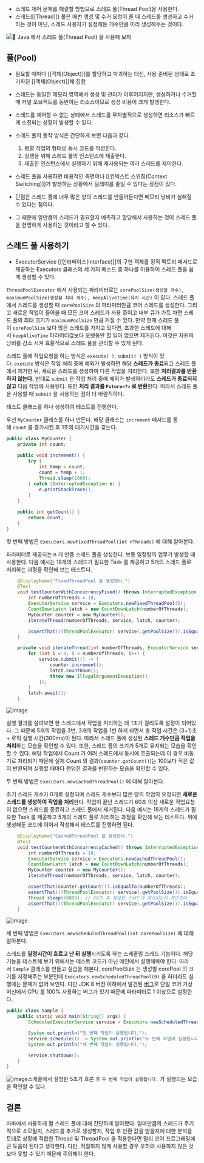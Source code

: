 - 스레드 제어 문제를 해결할 방법으로 스레드 풀(Thread Pool)을 사용한다. 
- 스레드([[Thread]]) 풀은 매번 생성 및 수거 요청이 올 때 스레드를 생성하고 수거하는 것이 아닌, 스레드 사용자가 설정해둔 개수만큼 미리 생성해두는 것이다.

![🧶 Java 에서 스레드 풀(Thread Pool) 을 사용해 보자](https://tecoble.techcourse.co.kr/static/5e0d03ab92f2468c93dc9beaff36e518/ff752/thread-pool.webp)

## 풀(Pool)

- 필요할 때마다 [[객체(Object)]]를 할당하고 파괴하는 대신, 사용 준비된 상태로 초기화된 [[객체(Object)]]체 집합

- 스레드는 동일한 메모리 영역에서 생성 및 관리가 이루어지지만, 생성하거나 수거할 때 커널 오브젝트를 동반하는 리소스이므로 생성 비용이 크게 발생한다. 
- 스레드를 제어할 수 없는 상태에서 스레드를 무차별적으로 생성하면 리소스가 빠르게 소진되는 상황이 발생할 수 있다. 

- 스레드 풀의 동작 방식은 간단하게 보면 다음과 같다.
	1. 병렬 작업의 형태로 동시 코드를 작성한다.
	2. 실행을 위해 스레드 풀의 인스턴스에 제출한다.
	3. 제출한 인스턴스에서 실행하기 위해 재사용되는 여러 스레드를 제어한다.

- 스레드 풀을 사용하면 비용적인 측면이나 [[컨텍스트 스위칭(Context Switching)]]가 발생하는 상황에서 딜레이를 줄일 수 있다는 장점이 있다.

- 단점은 스레드 풀에 너무 많은 양의 스레드를 만들어둔다면 메모리 낭비가 심해질 수 있다는 점이다. 
- 그 때문에 얼만큼의 스레드가 필요할지 예측하고 할당해서 사용하는 것이 스레드 풀을 현명하게 사용하는 것이라고 할 수 있다.

## 스레드 풀 사용하기

- ExecutorService [[인터페이스(Interface)]]의 구현 객체를 정적 팩토리 메서드로 제공하는 Executors 클래스의 세 가지 메소드 중 하나를 이용하여 스레드 풀을 쉽게 생성할 수 있다. 

`ThreadPoolExecutor` 에서 사용되는 파라미터로는 `corePoolSize(생성할 개수), maximumPoolSize(생성할 최대 개수), keepAliveTime(유지 시간)` 이 있다. 스레드 풀에서 스레드를 생성할 때 `corePoolSize` 의 파라미터만큼 코어 스레드를 생성한다. 그리고 새로운 작업이 들어올 때 모든 코어 스레드가 사용 중이고 내부 큐가 가득 차면 스레드 풀의 최대 크기가 `maximumPoolSize` 만큼 커질 수 있다. 만약 현재 스레드 풀이 `corePoolSize` 보다 많은 스레드를 가지고 있다면, 초과한 스레드에 대해서 `keepAliveTime` 파라미터값보다 오랫동안 할 일이 없으면 제거된다. 이것은 자원의 낭비를 감소 시켜 효율적으로 스레드 풀을 관리할 수 있게 된다.

스레드 풀에 작업요청을 하는 방식은 `execute( )`, `submit( )` 방식이 있다. `execute` 방식은 작업 처리 중에 예외가 발생하면 해당 **스레드가 종료**되고 스레드 풀에서 제거한 뒤, 새로운 스레드를 생성하여 다른 작업을 처리한다. 또한 **처리결과를 반환하지 않는다.** 반대로 `submit` 은 작업 처리 중에 예외가 발생하더라도 **스레드가 종료되지 않고** 다음 작업에 사용된다. 또한 **처리 결과를 `Future<?>` 로 반환**한다. 따라서 스레드 풀을 사용할 때 `submit` 을 사용하는 점이 더 바람직하다.

테스트 클래스를 하나 생성하여 테스트를 진행한다.

우선 `MyCounter` 클래스를 하나 만든다. 해당 클래스는 `increment` 메서드를 통해 `count` 를 증가시킨 후 1초의 대기시간을 갖는다.

```java
public class MyCounter {
    private int count;
	
    public void increment() {
        try {
            int temp = count;
            count = temp + 1;
            Thread.sleep(1000);
        } catch (InterruptedException e) {
            e.printStackTrace();
        }
    }
	
    public int getCount() {
        return count;
    }
}
```

첫 번째 방법은 `Executors.newFixedThreadPool(int nThreads)` 에 대해 알아본다.

파라미터로 제공되는 n 개 만큼 스레드 풀을 생성한다. 보통 일정량의 업무가 발생할 때 사용한다. 다음 예시는 18개의 스레드가 필요한 Task 를 제공하고 5개의 스레드 풀로 처리하는 과정을 확인해 보는 테스트다.

```java
    @DisplayName("FixedThreadPool 을 생성한다.")
    @Test
    void testCounterWithConcurrencyFixed() throws InterruptedException {
        int numberOfThreads = 18;
        ExecutorService service = Executors.newFixedThreadPool(5);
        CountDownLatch latch = new CountDownLatch(numberOfThreads);
        MyCounter counter = new MyCounter();
        iterateThread(numberOfThreads, service, latch, counter);

        assertThat(((ThreadPoolExecutor) service).getPoolSize()).isEqualTo(5);
    }

    private void iterateThread(int numberOfThreads, ExecutorService service, CountDownLatch latch, MyCounter counter) throws InterruptedException {
        for (int i = 0; i < numberOfThreads; i++) {
            service.submit(() -> {
                counter.increment();
                latch.countDown();
                throw new IllegalArgumentException();
            });
        }
        latch.await();
    }
```

![image](https://user-images.githubusercontent.com/49058669/133976949-a4dd1594-0b04-4013-86c5-d2f8fb6c688a.png)

실행 결과를 살펴보면 한 스레드에서 작업을 처리하는 데 1초가 걸리도록 설정이 되어있다. 그 때문에 5개의 작업을 3번, 3개의 작업을 1번 하게 되면서 총 작업 시간은 (3+1)초 + 로직 실행 시간(300ms)이 된다. 따라서 스레드 풀에 생성된 **스레드 개수만큼 작업을 처리**하는 모습을 확인할 수 있다. 또한, 스레드 풀의 크기가 5개로 유지되는 모습을 확인할 수 있다. 해당 작업에서 Count 가 여러 스레드에서 동시에 호출되는데 이 경우 비동기로 처리되기 때문에 실제 Count 의 결과(`counter.getCount()`)는 100보다 작은 값이 반환되며 실행할 때마다 랜덤한 결과를 반환하는 모습을 확인할 수 있다.

두 번째 방법은 `Executors.newCachedThreadPool()` 에 대해 알아본다.

초기 스레드 개수가 0개로 설정되며 스레드 개수보다 많은 양의 작업의 요청되면 **새로운 스레드를 생성하여 작업을 처리**한다. 작업이 끝난 스레드가 60초 이상 새로운 작업요청이 없으면 스레드를 종료하고 스레드 풀에서 제거된다. 다음 예시는 18개의 스레드가 필요한 Task 를 제공하고 5개의 스레드 풀로 처리하는 과정을 확인해 보는 테스트다. 위에 생성해둔 코드에 이어서 작성해서 테스트를 진행하면 된다.

```java
    @DisplayName("CachedThreadPool 을 생성한다.")
    @Test
    void testCounterWithConcurrencyCached() throws InterruptedException {
        int numberOfThreads = 18;
        ExecutorService service = Executors.newCachedThreadPool();
        CountDownLatch latch = new CountDownLatch(numberOfThreads);
        MyCounter counter = new MyCounter();
        iterateThread(numberOfThreads, service, latch, counter);

        assertThat(counter.getCount()).isEqualTo(numberOfThreads);
        assertThat(((ThreadPoolExecutor) service).getPoolSize()).isEqualTo(18);
        Thread.sleep(60000); // 60초 후 생성된 스레드가 제거되는지 확인한다.
        assertThat(((ThreadPoolExecutor) service).getPoolSize()).isEqualTo(0);
    }
```

![image](https://user-images.githubusercontent.com/49058669/133979857-aea7e9c2-050c-433c-b445-f83b32d45b4e.png)

세 번째 방법은 `Executors.newScheduledThreadPool(int corePoolSize)` 에 대해 알아본다.

스레드를 **일정시간이 흐르고 난 뒤 실행**시키도록 하는 스케줄링 스레드 기능이다. 해당 기능을 테스트해 보기 위해서는 테스트 코드가 아닌 메인에서 실행해봐야 한다. 따라서 `Sample` 클래스를 만들고 실습을 해본다. corePoolSize 는 생성할 corePool 의 크기를 지정해주는 부분인데 `Executors.newScheduledThreadPool(0)` 을 하더라도 실행에는 문제가 없어 보인다. 다만 JDK 8 버전 이하에서 발견된 [버그](https://bugs.openjdk.java.net/browse/JDK-8129861)로 단일 코어 가상 머신에서 CPU 를 100% 사용하는 버그가 있기 때문에 파라미터로 1 이상으로 설정한다.

```java
public class Sample {
    public static void main(String[] args) {
        ScheduledExecutorService service = Executors.newScheduledThreadPool(1);

        System.out.println("첫 번째 작업이 실행됩니다.");
        service.schedule(() -> System.out.println("두 번째 작업이 실행됩니다."), 5, TimeUnit.SECONDS);
        System.out.println("세 번째 작업이 실행됩니다.");

        service.shutdown();
    }
}
```

![image](https://user-images.githubusercontent.com/49058669/133980017-e1cc4860-0fc2-4e88-872c-6853887db442.png)스케줄에서 설정한 5초가 흐른 후 `두 번째 작업이 실행됩니다.` 가 실행되는 모습을 확인할 수 있다.

## 결론

자바에서 사용하게 될 스레드 풀에 대해 간단하게 알아봤다. 얼마만큼의 스레드가 주기적으로 소모될지, 스레드를 추가로 생성할지, 작업 후 반환 값을 받을지에 대한 분석을 토대로 상황에 적합한 Thread 및 ThreadPool 을 적용한다면 멀티 코어 프로그래밍에 큰 도움이 된다고 생각한다. 다만, 적절하지 않게 사용할 경우 오히려 사용하지 않은 것보다 못할 수 있기 때문에 주의해야 한다.